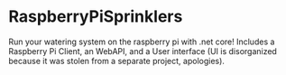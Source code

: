 # RaspberryPiSprinklers
Run your watering system on the raspberry pi with .net core! Includes a Raspberry Pi Client, an WebAPI, and a User interface (UI is disorganized because it was stolen from a separate project, apologies).
